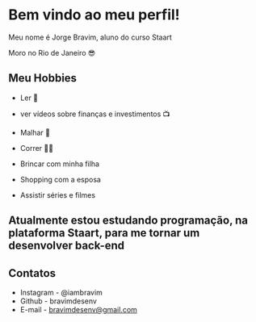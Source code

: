 # Bem vindo ao meu perfil!

Meu nome é Jorge Bravim, aluno do curso Staart

Moro no Rio de Janeiro 😎

## Meu Hobbies
- Ler 📖
- ver vídeos sobre finanças e investimentos 📺
- Malhar 🧍
- Correr 🏃‍♂️

- Brincar com minha filha
- Shopping com a esposa
- Assistir séries e filmes

## Atualmente estou estudando programação, na plataforma Staart, para me tornar um desenvolver back-end

## Contatos

- Instagram - @iambravim
- Github - bravimdesenv
- E-mail - bravimdesenv@gmail.com
